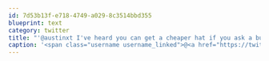 ```yaml
---
id: 7d53b13f-e718-4749-a029-8c3514bbd355
blueprint: text
category: twitter
title: "'@austinxt I've heard you can get a cheaper hat if you ask a bunch of random people on the internet to assemble one for you."
caption: '<span class="username username_linked">@<a href="https://twitter.com/austinxt" title="Zenia Austin">austinxt</a></span> I''ve heard you can get a cheaper hat if you ask a bunch of random people on the internet to assemble one for you.'
---
```

